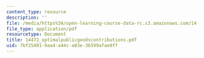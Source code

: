 ```yaml
---
content_type: resource
description: ''
file: /media/https%3A/open-learning-course-data-rc.s3.amazonaws.com/14-472-public-economics-ii-spring-2004/7bf254019aa4a44ca83e36599afae9ff_14472_optimalpublicgoodscontributions.pdf
file_type: application/pdf
resourcetype: Document
title: 14472_optimalpublicgoodscontributions.pdf
uid: 7bf25401-9aa4-a44c-a83e-36599afae9ff
---
```

